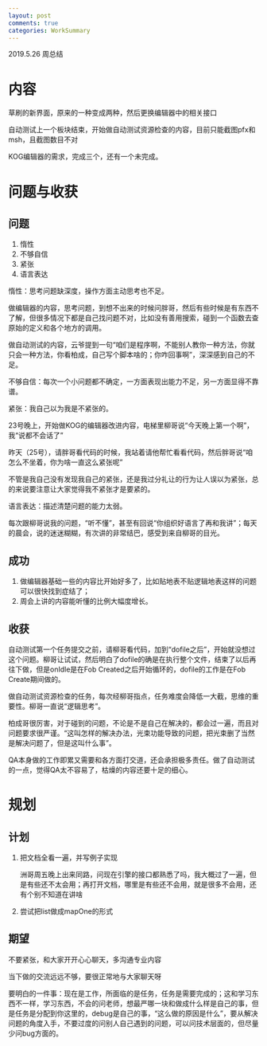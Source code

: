 ```yaml
---
layout: post
comments: true
categories: WorkSummary
---
```

2019.5.26 周总结

# 内容

草刷的新界面，原来的一种变成两种，然后更换编辑器中的相关接口

自动测试上一个板块结束，开始做自动测试资源检查的内容，目前只能截图pfx和msh，且截图数目不对

KOG编辑器的需求，完成三个，还有一个未完成。

# 问题与收获

## 问题

1. 惰性
2. 不够自信
3. 紧张
4. 语言表达

惰性：思考问题缺深度，操作方面主动思考也不足。

做编辑器的内容，思考问题，到想不出来的时候问胖哥，然后有些时候是有东西不了解，但很多情况下都是自己找问题不对，比如没有善用搜索，碰到一个函数去查原始的定义和各个地方的调用。

做自动测试的内容，云爷提到一句“咱们是程序啊，不能别人教你一种方法，你就只会一种方法，你看柏成，自己写个脚本啥的；你咋回事啊”，深深感到自己的不足。

不够自信：每次一个小问题都不确定，一方面表现出能力不足，另一方面显得不靠谱。

紧张：我自己以为我是不紧张的。

23号晚上，开始做KOG的编辑器改进内容，电梯里柳哥说“今天晚上第一个啊”，我“说都不会话了”

昨天（25号），请胖哥看代码的时候，我站着请他帮忙看看代码，然后胖哥说“咱怎么不坐着，你为啥一直这么紧张呢”

不管是我自己没有发现我自己的紧张，还是我过分礼让的行为让人误以为紧张，总的来说要注意让大家觉得我不紧张才是要紧的。

语言表达：描述清楚问题的能力太弱。

每次跟柳哥说我的问题，“听不懂”，甚至有回说“你组织好语言了再和我讲”；每天的晨会，说的迷迷糊糊，有次讲的非常结巴，感受到来自柳哥的目光。

## 成功

1. 做编辑器基础一些的内容比开始好多了，比如贴地表不贴逻辑地表这样的问题可以很快找到症结了；
2. 周会上讲的内容能听懂的比例大幅度增长。

## 收获

自动测试第一个任务提交之前，请柳哥看代码，加到“dofile之后”，开始就没想过这个问题。柳哥让试试，然后明白了dofile的确是在执行整个文件，结束了以后再往下做，但是onIdle是在Fob Created之后开始循环的，dofile的工作是在Fob Create期间做的。

做自动测试资源检查的任务，每次经柳哥指点，任务难度会降低一大截，思维的重要性。柳哥一直说“逻辑思考”。

柏成哥很厉害，对于碰到的问题，不论是不是自己在解决的，都会过一遍，而且对问题要求很严谨。“这叫怎样的解决办法，光束功能导致的问题，把光束删了当然是解决问题了，但是这叫什么事”。

QA本身做的工作即累又需要和各方面打交道，还会承担极多责任。做了自动测试的一点，觉得QA太不容易了，枯燥的内容还要十足的细心。

# 规划

## 计划

1. 把文档全看一遍，并写例子实现

   洲哥周五晚上出来同路，问现在引擎的接口都熟悉了吗，我大概过了一遍，但是有些还不太会用；再打开文档，哪里是有些还不会用，就是很多不会用，还有个别不知道在讲啥

2. 尝试把list做成mapOne的形式

## 期望

不要紧张，和大家开开心心聊天，多沟通专业内容

当下做的交流远远不够，要很正常地与大家聊天呀

要明白的一件事：现在是工作，所面临的是任务，任务是需要完成的；这和学习东西不一样，学习东西，不会的问老师，想最严哪一块和做成什么样是自己的事，但是任务是分配到你这里的，debug是自己的事，“这么做的原因是什么”，要从解决问题的角度入手，不要过度的问别人自己遇到的问题，可以问技术层面的，但尽量少问bug方面的。

